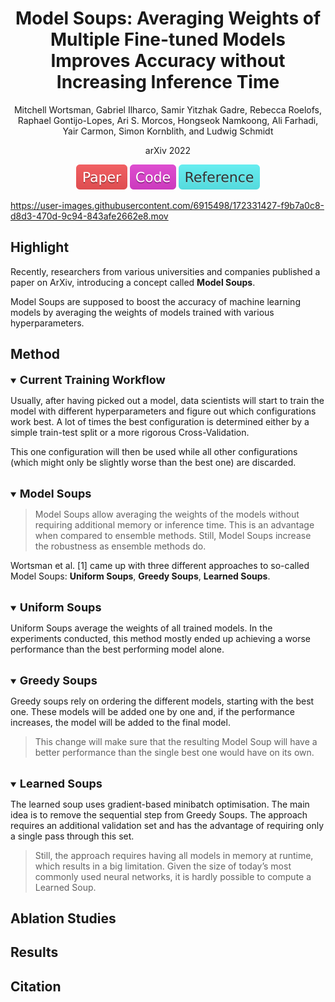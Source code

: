 <div align="center">

Model Soups: Averaging Weights of Multiple Fine-tuned Models Improves Accuracy without Increasing Inference Time
=============================
Mitchell Wortsman, Gabriel Ilharco, Samir Yitzhak Gadre, Rebecca Roelofs,
Raphael Gontijo-Lopes, Ari S. Morcos, Hongseok Namkoong, Ali Farhadi, Yair
Carmon, Simon Kornblith, and Ludwig Schmidt

arXiv 2022

<a href="data/model_soups.pdf"><img src="../../data/badge/paper.svg"></a>
<a href="https://github.com/Burf/ModelSoups"><img src="../../data/badge/code.svg"></a>
<a href="https://medium.com/@sabrinaherbst/model-soups-for-higher-performing-models-1d4818126191"><img src="../../data/badge/reference.svg"></a>
</div>

https://user-images.githubusercontent.com/6915498/172331427-f9b7a0c8-d8d3-470d-9c94-843afe2662e8.mov

## Highlight

Recently, researchers from various universities and companies published a paper
on ArXiv, introducing a concept called **Model Soups**.

Model Soups are supposed to boost the accuracy of machine learning models by
averaging the weights of models trained with various hyperparameters.

## Method

<details open>
<summary><b style="font-size:18px">Current Training Workflow</b></summary>

Usually, after having picked out a model, data scientists will start to train
the model with different hyperparameters and figure out which configurations
work best. A lot of times the best configuration is determined either by a
simple train-test split or a more rigorous Cross-Validation.

This one configuration will then be used while all other configurations (which
might only be slightly worse than the best one) are discarded.
</details>

<br>
<details open>
<summary><b style="font-size:18px">Model Soups</b></summary>

> Model Soups allow averaging the weights of the models without requiring
> additional memory or inference time. This is an advantage when compared to
> ensemble methods. Still, Model Soups increase the robustness as ensemble
> methods do.

Wortsman et al. [1] came up with three different approaches to so-called Model
Soups: **Uniform Soups**, **Greedy Soups**, **Learned Soups**.
</details>

<br>
<details open>
<summary><b style="font-size:18px">Uniform Soups</b></summary>

Uniform Soups average the weights of all trained models. In the experiments
conducted, this method mostly ended up achieving a worse performance than the
best performing model alone.
</details>

<br>
<details open>
<summary><b style="font-size:18px">Greedy Soups</b></summary>

Greedy soups rely on ordering the different models, starting with the best one.
These models will be added one by one and, if the performance increases, the
model will be added to the final model.

> This change will make sure that the resulting Model Soup will have a better
> performance than the single best one would have on its own.
</details>

<br>
<details open>
<summary><b style="font-size:18px">Learned Soups</b></summary>

The learned soup uses gradient-based minibatch optimisation. The main idea is to
remove the sequential step from Greedy Soups. The approach requires an
additional validation set and has the advantage of requiring only a single pass
through this set.

> Still, the approach requires having all models in memory at runtime, which
> results in a big limitation. Given the size of today’s most commonly used
> neural networks, it is hardly possible to compute a Learned Soup.
</details>

## Ablation Studies

## Results

## Citation
